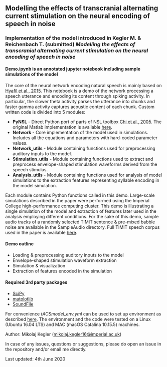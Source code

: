 ## Modelling the effects of transcranial alternating current stimulation on the neural encoding of speech in noise

### Implementation of the model introduced in Kegler M. & Reichenbach T. (submitted) *Modelling the effects of transcranial alternating current stimulation on the neural encoding of speech in noise*

#### Demo.ipynb is an annotated jupyter notebook including sample simulations of the model

The core of the neural network encoding natural speech is mainly based on [Hyafil et al., 2015](https://elifesciences.org/articles/06213.pdf). This notebook is a demo of the network processing a speech utterance and encoding its content through spiking activity. In particular, the slower theta activity parses the utterance into chunks and faster gamma activity captures acoustic content of each chunk. Custom written code is divided into 5 modules:
- **PyNSL** - Direct Python port of parts of NSL toolbox [Chi et al., 2005](https://asa.scitation.org/doi/full/10.1121/1.1945807). The original Matlab implementation is available [here](http://nsl.isr.umd.edu/downloads.html).
- **Network** - Core implementation of the model used in simulations. Includes all the equations and parameters with hard-coded parameter values.
- **Network_utils** - Module containing functions used for preprocessing auditory inputs to the model.
- **Stimulation_utils** - Module containing functions used to extract and preprocess envelope-shaped stimulation waveforms derived from the speech stimulus.
- **Analysis_utils** - Module containing functions used for analysis of model simulations to the extraction features representing syllable encoding in the model simulation.

Each module contains Python functions called in this demo. Large-scale simulations described in the paper were performed using the Imperial College high-performance computing cluster. This demo is illustrating a single simulation of the model and extraction of features later used in the analysis employing different conditions. For the sake of this demo, sample audio tracks of a randomly selected TIMIT sentence & pre-mixed babble noise are available in the SampleAudio directory. Full TIMIT speech corpus used in the paper is available [here](https://catalog.ldc.upenn.edu/LDC93S1).

#### Demo outline
- Loading & preprocessing auditory inputs to the model
- Envelope-shaped stimulation waveform extraction
- Simulation & visualization
- Extraction of features encoded in the simulation

#### Required 3rd party packages
- [SciPy](https://www.scipy.org/)
- [matplotlib](https://matplotlib.org/)
- [SoundFile](https://pysoundfile.readthedocs.io/en/latest/)

For convenience *tACSmodel_env.yml* can be used to set up environment as described [here](https://docs.conda.io/projects/conda/en/latest/user-guide/tasks/manage-environments.html). The environment and the code were tested on a Linux (Ubuntu 16.04 LTS) and MAC (macOS Catalina 10.15.5) machines.

Author: Mikolaj Kegler (mikolaj.kegler16@imperial.ac.uk)

In case of any issues, questions or suggestions, please do open an issue in the repository and/or email me directly.

Last updated: 4th June 2020
